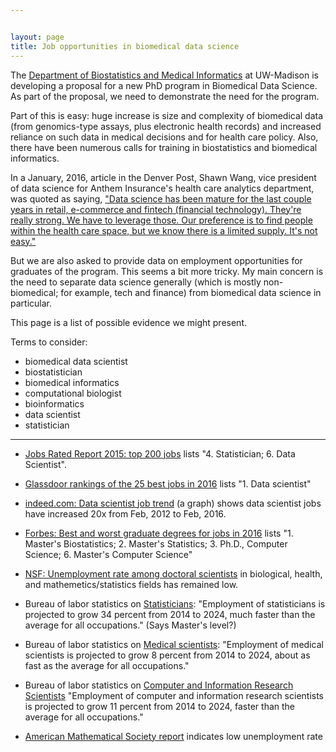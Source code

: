 ```yaml
---


layout: page
title: Job opportunities in biomedical data science
---
```

The
[Department of Biostatistics and Medical Informatics](https://www.biostat.wisc.edu)
at UW-Madison is developing a proposal for a new PhD program in
Biomedical Data Science. As part of the proposal, we need to
demonstrate the need for the program.

Part of this is easy: huge increase is size and complexity of
biomedical data (from genomics-type assays, plus electronic health
records) and increased reliance on such data in medical decisions and
for health care policy. Also, there have been numerous calls for
training in biostatistics and biomedical informatics.

In a January, 2016, article in the Denver Post, Shawn Wang, vice president of data science for
Anthem Insurance's health care analytics department, was quoted as
saying,
["Data science has been mature for the last couple years in retail, e-commerce and fintech (financial technology). They're really strong. We have to leverage those. Our preference is to find people within the health care space, but we know there is a limited supply. It's not easy."](http://www.denverpost.com/business/ci_29451303/invasion-data-scientists-hot-job-2016-expands-beyond)


But we are also asked to provide data on employment opportunities for
graduates of the program. This seems a bit more tricky. My main
concern is the need to separate data science generally (which is
mostly non-biomedical; for example, tech and finance) from biomedical
data science in particular.

This page is a list of possible evidence we might present.

Terms to consider:

- biomedical data scientist
- biostatistician
- biomedical informatics
- computational biologist
- bioinformatics
- data scientist
- statistician

---

- [Jobs Rated Report 2015: top 200 jobs](http://www.careercast.com/jobs-rated/jobs-rated-report-2015-ranking-top-200-jobs)
lists "4. Statistician; 6. Data Scientist".

- [Glassdoor rankings of the 25 best jobs in 2016](https://www.glassdoor.com/Best-Jobs-in-America-LST_KQ0,20.htm)
lists "1. Data scientist"

- [indeed.com: Data scientist job trend](http://www.indeed.com/jobtrends/%22data%20scientist%22.html)
(a graph) shows data scientist jobs have increased 20x from Feb, 2012
to Feb, 2016.

- [Forbes: Best and worst graduate degrees for jobs in 2016](http://fortune.com/2016/03/21/best-worst-graduate-degrees-jobs-2016/)
lists "1. Master's Biostatistics; 2. Master's Statistics; 3. Ph.D.,
Computer Science; 6. Master's Computer Science"

- [NSF: Unemployment rate among doctoral scientists](http://www.nsf.gov/statistics/infbrief/nsf14310/)
in biological, health, and mathemetics/statistics fields has remained
low.

- Bureau of labor statistics on [Statisticians](http://www.bls.gov/ooh/math/statisticians.htm):
"Employment of statisticians is projected to grow 34 percent from 2014
to 2024, much faster than the average for all occupations." (Says Master's level?)

- Bureau of labor statistics on [Medical scientists](http://www.bls.gov/ooh/life-physical-and-social-science/medical-scientists.htm):
"Employment of medical scientists is projected to grow 8 percent from 2014 to 2024, about as fast as the average for all occupations."

- Bureau of labor statistics on [Computer and Information Research Scientists](http://www.bls.gov/ooh/computer-and-information-technology/computer-and-information-research-scientists.htm)
"Employment of computer and information research scientists is projected to grow 11 percent from 2014 to 2024, faster than the average for all occupations."

- [American Mathematical Society report](http://www.ams.org/profession/data/annual-survey/survey-reports)
  indicates low unemployment rate
